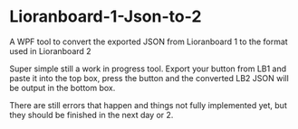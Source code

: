 # Lioranboard-1-Json-to-2
A WPF tool to convert the exported JSON from Lioranboard 1 to the format used in Lioranboard 2

Super simple still a work in progress tool. Export your button from LB1 and paste it into the top box, press the button and the converted LB2 JSON will be output in the bottom box.

There are still errors that happen and things not fully implemented yet, but they should be finished in the next day or 2.
